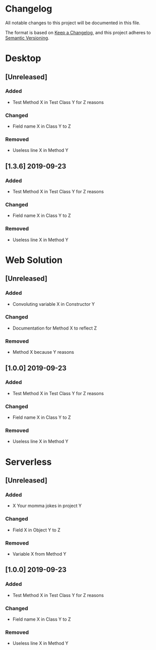 # Changelog
All notable changes to this project will be documented in this file.

The format is based on [Keep a Changelog](https://keepachangelog.com/en/1.0.0/),
and this project adheres to [Semantic Versioning](https://semver.org/spec/v2.0.0.html).

# Desktop

## [Unreleased]

### Added
- Test Method X in Test Class Y for Z reasons

### Changed
- Field name X in Class Y to Z

### Removed
- Useless line X in Method Y

## [1.3.6] 2019-09-23

### Added
- Test Method X in Test Class Y for Z reasons

### Changed
- Field name X in Class Y to Z

### Removed
- Useless line X in Method Y

# Web Solution

## [Unreleased]

### Added
- Convoluting variable X in Constructor Y

### Changed
- Documentation for Method X to reflect Z

### Removed
- Method X because Y reasons

## [1.0.0] 2019-09-23

### Added
- Test Method X in Test Class Y for Z reasons

### Changed
- Field name X in Class Y to Z

### Removed
- Useless line X in Method Y

# Serverless

## [Unreleased]

### Added
- X Your momma jokes in project Y

### Changed
- Field X in Object Y to Z

### Removed
- Variable X from Method Y

## [1.0.0] 2019-09-23

### Added
- Test Method X in Test Class Y for Z reasons

### Changed
- Field name X in Class Y to Z

### Removed
- Useless line X in Method Y
